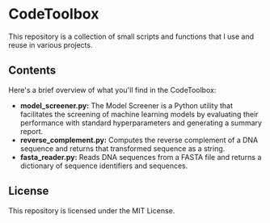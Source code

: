 # CodeToolbox

This repository is a collection of small scripts and functions that I use and reuse in various projects. 

## Contents

Here's a brief overview of what you'll find in the CodeToolbox:

- **model_screener.py:** The Model Screener is a Python utility that facilitates the screening of machine learning models by evaluating their performance with standard hyperparameters and generating a summary report.
- **reverse_complement.py:** Computes the reverse complement of a DNA sequence and returns that transformed sequence as a string.
- **fasta_reader.py:** Reads DNA sequences from a FASTA file and returns a dictionary of sequence identifiers and sequences.

## License

This repository is licensed under the MIT License.
